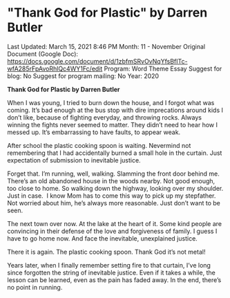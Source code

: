 # "Thank God for Plastic" by Darren Butler

Last Updated: March 15, 2021 8:46 PM
Month: 11 - November
Original Document (Google Doc): https://docs.google.com/document/d/1zbfmSRvOvNqYfsBfITc-wfA285rFpAvoRhlQc4WY1Fc/edit
Program: Word Theme Essay
Suggest for blog: No
Suggest for program mailing: No
Year: 2020

**Thank God for Plastic by Darren Butler**

When I was young, I tried to burn down the house, and I forgot what was coming. It’s bad enough at the bus stop with dire imprecations around kids I don’t like, because of fighting everyday, and throwing rocks. Always winning the fights never seemed to matter. They didn’t need to hear how I messed up. It’s embarrassing to have faults, to appear weak.

After school the plastic cooking spoon is waiting. Nevermind not remembering that I had accidentally burned a small hole in the curtain. Just expectation of submission to inevitable justice.

Forget that. I’m running, well, walking. Slamming the front door behind me. There’s an old abandoned house in the woods nearby. Not good enough, too close to home. So walking down the highway, looking over my shoulder. Just in case.  I know Mom has to come this way to pick up my stepfather. Not worried about him, he’s always more reasonable. Just don’t want to be seen.

The next town over now. At the lake at the heart of it. Some kind people are convincing in their defense of the love and forgiveness of family. I guess I have to go home now. And face the inevitable, unexplained justice.

There it is again. The plastic cooking spoon. Thank God it’s not metal!

Years later, when I finally remember setting fire to that curtain, I’ve long since forgotten the string of inevitable justice. Even if it takes a while, the lesson can be learned, even as the pain has faded away. In the end, there’s no point in running.